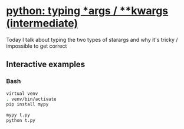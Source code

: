 # [python: typing *args / **kwargs (intermediate)](https://youtu.be/CqafM-bsnW0)

Today I talk about typing the two types of starargs and why it's tricky / impossible to get correct

## Interactive examples

### Bash

```bash
virtual venv
. venv/bin/activate
pip install mypy

mypy t.py
python t.py
```
